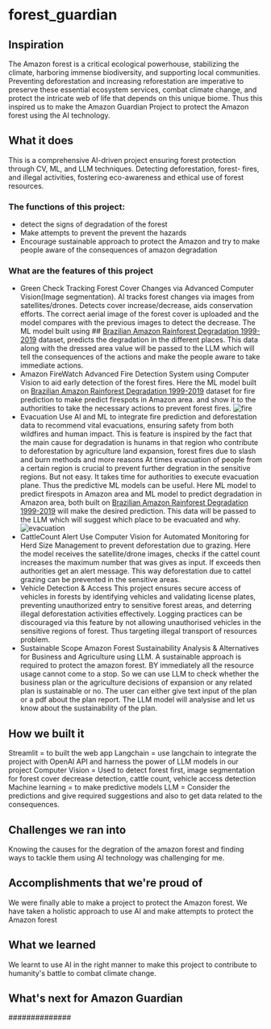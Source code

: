# forest_guardian

## Inspiration
The Amazon forest is a critical ecological powerhouse, stabilizing the climate, harboring immense biodiversity, and supporting local communities. Preventing deforestation and increasing reforestation are imperative to preserve these essential ecosystem services, combat climate change, and protect the intricate web of life that depends on this unique biome. Thus this inspired us to make the Amazon Guardian Project to protect the Amazon forest using the AI technology.

## What it does
This is a comprehensive AI-driven project ensuring forest protection through CV, ML, and LLM techniques. Detecting deforestation, forest- fires, and illegal activities, fostering eco-awareness and ethical use of forest resources.

### The functions of this project:
- detect the signs of degradation of the forest 
- Make attempts to prevent the prevent the hazards
- Encourage sustainable approach to protect the Amazon and try to make people aware of the consequences of amazon degradation

### What are the features of this project
-  Green Check
Tracking Forest Cover Changes via Advanced Computer Vision(Image segmentation). AI tracks forest changes via images from satellites/drones. Detects cover increase/decrease, aids conservation efforts. The correct aerial image of the forest cover is uploaded and the model compares with the previous images to detect the decrease. 
The ML model built using ##  [ Brazilian Amazon Rainforest Degradation 1999-2019](https://www.kaggle.com/datasets/mbogernetto/brazilian-amazon-rainforest-degradation) dataset, predicts the degradation in the different places. This data along with the dressed area value will be passed to the LLM which will tell the consequences of the actions and make the people aware to take immediate actions.
- Amazon FireWatch
Advanced Fire Detection System using Computer Vision to aid early detection of the forest fires.
Here the ML model built on  [ Brazilian Amazon Rainforest Degradation 1999-2019](https://www.kaggle.com/datasets/mbogernetto/brazilian-amazon-rainforest-degradation) dataset for fire prediction to make predict firespots in Amazon area. and show it to the authorities to take the necessary actions to prevent forest fires.
![fire](https://drive.google.com/file/d/12PiStDfmklc6_VtLfy8Hv4AY8YjpROmW/view?usp=sharing)
- Evacuation
Use AI and ML to integrate fire prediction and deforestation data to recommend vital evacuations, ensuring safety from both wildfires and human impact. This is feature is inspired by the fact that the main cause for degradation is hunams in that region who contribute to deforestation by agriculture land expansion, forest fires due to slash and burn methods and more reasons
At times evacuation of people from a certain region is crucial to prevent further degration in the sensitive regions. But not easy. It takes time for authorities to execute evacuation plane. Thus the predictive ML models can be useful.
Here ML model  to predict firespots in Amazon area and ML model to predict degradation in 
Amazon area, both built on [ Brazilian Amazon Rainforest Degradation 1999-2019](https://www.kaggle.com/datasets/mbogernetto/brazilian-amazon-rainforest-degradation) will make the desired prediction. This data will be passed to the LLM which will suggest which place to be evacuated and why.
![evacuation](https://drive.google.com/file/d/1yIm8sE--6VALpjQOOUiZJxSsmkpAxX-q/view?usp=sharing)
- CattleCount Alert
Use Computer Vision for Automated Monitoring for Herd Size Management to prevent deforestation due to grazing. Here the model receives the satellite/drone images, checks if the cattel count increases the maximum number that was gives as input. If exceeds then authorities get an alert message. This way deforestation due to cattel grazing can be prevented in the sensitive areas.
- Vehicle Detection & Access
This project ensures secure access of vehicles in forests by identifying vehicles and validating license plates, preventing unauthorized entry to sensitive forest areas, and deterring illegal deforestation activities effectively. Logging practices can be discouraged via this feature by not allowing unauthorised vehicles in the sensitive regions of forest. Thus targeting illegal transport of resources problem.
- Sustainable Scope
Amazon Forest Sustainability Analysis & Alternatives for Business and Agriculture using LLM. A sustainable approach is required to protect the amazon forest. BY immediately all the resource usage cannot come to a stop. So we can use LLM to check whether the business plan or the agriculture decisions of expansion or any related plan is sustainable or no. The user can either give text input of the plan or a pdf about the plan report. The LLM model will analysise and let us know about the sustainability of the plan.

## How we built it
Streamlit = to built the web app
Langchain = use langchain to integrate the project with OpenAI API and harness the power of LLM models in our project
Computer Vision  = Used to detect forest first, image segmentation for forest cover decrease detection, cattle count, vehicle access detection 
Machine learning = to make predictive models
LLM = Consider the predictions and give required suggestions and also to get data related to the consequences.

## Challenges we ran into
Knowing the causes for the degration of the amazon forest and finding ways to tackle them using AI technology was challenging for me.

## Accomplishments that we're proud of
We were finally able to make a project to protect the Amazon forest. We have taken a holistic approach to use AI and make attempts to protect the Amazon forest

## What we learned
We learnt to use AI in the right manner to make this project to contribute to humanity's battle to combat climate change.

## What's next for Amazon Guardian
##############
